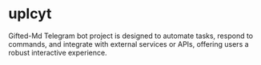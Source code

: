 # uplcyt
Gifted-Md Telegram bot project is designed to automate tasks, respond to commands, and integrate with external services or APIs, offering users a robust interactive experience.
